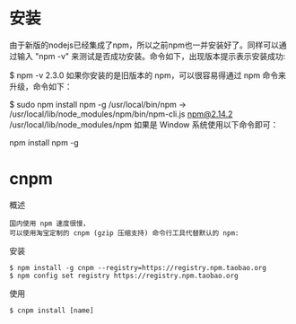 

# 安装

由于新版的nodejs已经集成了npm，所以之前npm也一并安装好了。同样可以通过输入 "npm -v" 来测试是否成功安装。命令如下，出现版本提示表示安装成功:

$ npm -v
2.3.0
如果你安装的是旧版本的 npm，可以很容易得通过 npm 命令来升级，命令如下：

$ sudo npm install npm -g
/usr/local/bin/npm -> /usr/local/lib/node_modules/npm/bin/npm-cli.js
npm@2.14.2 /usr/local/lib/node_modules/npm
如果是 Window 系统使用以下命令即可：

npm install npm -g

# cnpm

概述

    国内使用 npm 速度很慢，
    可以使用淘宝定制的 cnpm (gzip 压缩支持) 命令行工具代替默认的 npm:

安装
    
    $ npm install -g cnpm --registry=https://registry.npm.taobao.org
    $ npm config set registry https://registry.npm.taobao.org

使用
    
    $ cnpm install [name]